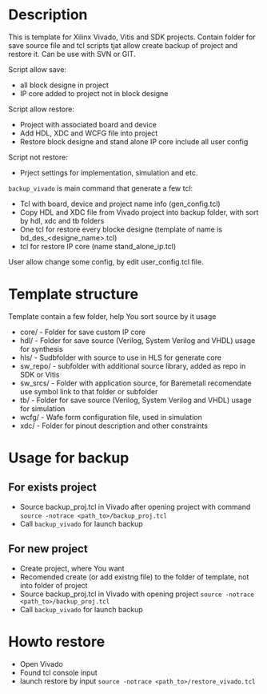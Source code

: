 # Description

This is template for Xilinx Vivado, Vitis and SDK projects. Contain folder for save source file and tcl scripts tjat allow create backup of project and restore it. Can be use with SVN or GIT.

Script allow save:

* all block designe in project
* IP core added to project not in block designe

Script allow restore:

* Project with associated board and device
* Add HDL, XDC and WCFG file into project
* Restore block designe and stand alone IP core include all user config

Script not restore:

* Prject settings for implementation, simulation and etc.

`backup_vivado` is main command that generate a few tcl:

- Tcl with board, device and project name info (gen_config.tcl) 
- Copy HDL and XDC file from Vivado project into backup folder, with sort by hdl, xdc and tb folders
- One tcl for restore every blocke designe (template of name is bd_des_<designe_name>.tcl)
- tcl for restore IP core (name stand_alone_ip.tcl)

User allow change some config, by edit user_config.tcl file.

# Template structure

Template contain a few folder, help You sort source by it usage

* core/ - Folder for save custom IP core
* hdl/ - Folder for save source (Verilog, System Verilog and VHDL) usage for synthesis
* hls/ - Sudbfolder with source to use in HLS for generate core
* sw_repo/ - subfolder with additional source library, added as repo in SDK or Vitis
* sw_srcs/ - Folder with application source, for Baremetall recomendate use symbol link to that folder or subfolder
* tb/ - Folder for save source (Verilog, System Verilog and VHDL) usage for simulation
* wcfg/ - Wafe form configuration file, used in simulation
* xdc/ - Folder for pinout description and other constraints

# Usage for backup

## For exists project

* Source backup_proj.tcl in Vivado after opening project with command `source -notrace <path_to>/backup_proj.tcl`
* Call `backup_vivado` for launch backup 
    
## For new project

* Create project, where You want
* Recomended create (or add existng file) to the folder of template, not into folder of project
* Source backup_proj.tcl in Vivado with opening project `source -notrace <path_to>/backup_proj.tcl`
* Call `backup_vivado` for launch backup 

# Howto restore

* Open Vivado
* Found tcl console input
* launch restore by input `source -notrace <path_to>/restore_vivado.tcl`